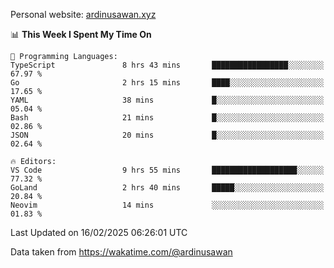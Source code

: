 Personal website: [ardinusawan.xyz](https://ardinusawan.xyz)

<!--START_SECTION:waka-->
📊 **This Week I Spent My Time On** 

```text
💬 Programming Languages: 
TypeScript               8 hrs 43 mins       █████████████████░░░░░░░░   67.97 % 
Go                       2 hrs 15 mins       ████░░░░░░░░░░░░░░░░░░░░░   17.65 % 
YAML                     38 mins             █░░░░░░░░░░░░░░░░░░░░░░░░   05.04 % 
Bash                     21 mins             █░░░░░░░░░░░░░░░░░░░░░░░░   02.86 % 
JSON                     20 mins             █░░░░░░░░░░░░░░░░░░░░░░░░   02.64 % 

🔥 Editors: 
VS Code                  9 hrs 55 mins       ███████████████████░░░░░░   77.32 % 
GoLand                   2 hrs 40 mins       █████░░░░░░░░░░░░░░░░░░░░   20.84 % 
Neovim                   14 mins             ░░░░░░░░░░░░░░░░░░░░░░░░░   01.83 % 
```


 Last Updated on 16/02/2025 06:26:01 UTC
<!--END_SECTION:waka-->
Data taken from https://wakatime.com/@ardinusawan
